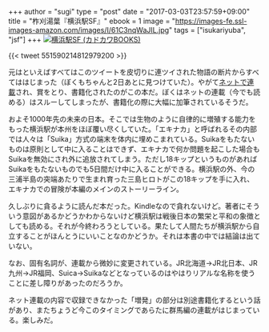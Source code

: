 +++
author = "sugi"
type = "post"
date = "2017-03-03T23:57:59+09:00"
title = "柞刈湯葉『横浜駅SF』"
ebook = 1
image = "https://images-fe.ssl-images-amazon.com/images/I/61C3nqWaJIL.jpg"
tags = ["isukariyuba", "jsf"]
+++
<a href="http://www.amazon.co.jp/exec/obidos/ASIN/4040721578/chezsugi-22/ref=nosim/" name="amazletlink" target="_blank"><img src="https://images-fe.ssl-images-amazon.com/images/I/61C3nqWaJIL.jpg" alt="横浜駅SF (カドカワBOOKS)" class="alignleft" /></a>

{{< tweet 551590214812979200 >}}

元はといえばすべてはこのツイートを皮切りに連ツイされた物語の断片からすべてははじまった（ぼくもちゃんと2日あとに見つけていた）。やがて[ネットで連載](https://kakuyomu.jp/works/4852201425154905871)され、賞をとり、書籍化されたのがこの本だ。ぼくはネットの連載（今でも読める）はスルーしてしまったが、書籍化の際に大幅に加筆されているそうだ。

およそ1000年先の未来の日本。そこでは生物のように自律的に増殖する能力をもった横浜駅が本州をほぼ覆い尽くしていた。「エキナカ」と呼ばれるその内部では人々は「Suika」方式の端末を体内に埋めこまれている。Suikaをもたないものは原則として中に入ることはできず、エキナカで何か問題を起こした場合もSuikaを無効にされ外に追放されてしまう。ただし18キップというものがあればSuikaをもたないものでも5日間だけ中に入ることができる。横浜駅の外、今の三浦半島の突端あたりで生まれ育った三島ヒロトがこの18キップを手に入れ、エキナカでの冒険が本編のメインのストーリーライン。

久しぶりに貪るように読んだ本だった。Kindleなので貪れないけど。著者にそういう意図があるかどうかわからないけど横浜駅は戦後日本の繁栄と平和の象徴としても読める。それが今終わろうとしている。果たして人間たちが横浜駅から自立することがほんとうにいいことなのかどうか。それは本書の中では結論は出ていない。

なお、固有名詞が、連載から微妙に変更されている。JR北海道→JR北日本、JR九州→JR福岡、Suica→Suikaなどとなっているのはやはりリアルな名称を使うことに差し障りがあったのだろうか。

ネット連載の内容で収録できなかった「増発」の部分は別途書籍化するという話があり、またちょうど今このタイミングであらたに群馬編の連載がはじまっている。楽しみだ。
